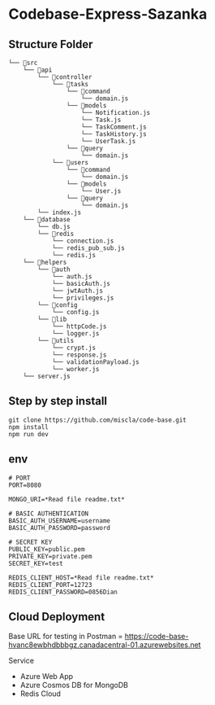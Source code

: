 # Codebase-Express-Sazanka



## Structure Folder

```
└── 📁src
    └── 📁api
        └── 📁controller
            └── 📁tasks
                └── 📁command
                    └── domain.js
                └── 📁models
                    └── Notification.js
                    └── Task.js
                    └── TaskComment.js
                    └── TaskHistory.js
                    └── UserTask.js
                └── 📁query
                    └── domain.js
            └── 📁users
                └── 📁command
                    └── domain.js
                └── 📁models
                    └── User.js
                └── 📁query
                    └── domain.js
        └── index.js
    └── 📁database
        └── db.js
        └── 📁redis
            └── connection.js
            └── redis_pub_sub.js
            └── redis.js
    └── 📁helpers
        └── 📁auth
            └── auth.js
            └── basicAuth.js
            └── jwtAuth.js
            └── privileges.js
        └── 📁config
            └── config.js
        └── 📁lib
            └── httpCode.js
            └── logger.js
        └── 📁utils
            └── crypt.js
            └── response.js
            └── validationPayload.js
            └── worker.js
    └── server.js
```

## Step by step install

```
git clone https://github.com/miscla/code-base.git
npm install
npm run dev
```

## env

```
# PORT
PORT=8080

MONGO_URI=*Read file readme.txt*

# BASIC AUTHENTICATION
BASIC_AUTH_USERNAME=username
BASIC_AUTH_PASSWORD=password

# SECRET KEY
PUBLIC_KEY=public.pem
PRIVATE_KEY=private.pem
SECRET_KEY=test

REDIS_CLIENT_HOST=*Read file readme.txt*
REDIS_CLIENT_PORT=12723
REDIS_CLIENT_PASSWORD=0856Dian
```

## Cloud Deployment

Base URL for testing in Postman = https://code-base-hvanc8ewbhdbbbgz.canadacentral-01.azurewebsites.net

Service
- Azure Web App
- Azure Cosmos DB for MongoDB
- Redis Cloud